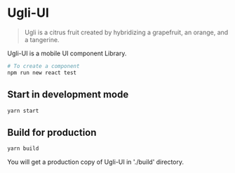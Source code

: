 # Ugli-UI

> Ugli is a citrus fruit created by hybridizing a grapefruit, an orange, and a tangerine.

Ugli-UI is a mobile UI component Library.

```bash
# To create a component
npm run new react test

```
## Start in development mode
```bash
yarn start
```

## Build for production

```bash
yarn build
```

You will get a production copy of Ugli-UI in './build' directory.
